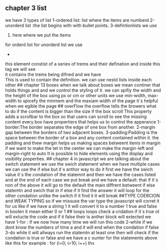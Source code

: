 ## chapter 3 list 
we have 3 types of list
1-ordered list: list where the items are numberd
2-unorderd list :the list begins with with bullet points.
3-defintionlists 
we use <ol> <li> here where we put the items </ol> for orderd list 
for unorderd list we use <ul> <li></ul>
<dl> </dl> this element  constist of a series of trems and their defination and inside this tag we will see <dt></dt> it contains the trems being difned 
and we have <dd> </dd> This is used to contain the
definition.
we can use nestd lists inside each other    
 ## chapter 13 boxes
  when we  talk about boxes  we mean continer that holds things and  and we control the styling of it.
  we can spifiy the width and the height of the box using px or cm or other units 
  we use min-width, max-width to spicefy the minmem and the maxiam width of the page  it`s helpful when we egible the page 
   ## overFlow
   the overflow  tells the browers what to do  if the content is bigger than the size if the box 
   scroll
This property adds a scrollbar to
the box so that users can scroll
to see the missing content
every box have propertiers that helps us to control the apperance 
1-border:The border
separates the edge of one box
from another.
2-margin gap between the borders of two
adjacent boxes.
3-padding:Padding is the space between
the border of a box and any
content contained within it.
the padding and thew margin  helps us making spaces betweent items 
in  margin if we want to make the tet in the center we can make  the margin-left and margin-right to auto 
It is possible to hide elements using the display and
visibility properties.
## chapter 4 in javascript 
we are talking about the switch statement 
we use  the swich statement when we have multiple cases we can use the if else but it`s anthor way to do it first we have the swich value  it`s the condation of the statemnt and then we have the cases listed and at the end of each case we put break and we have a default: that if it`s non of the above it will go to the default 
the main diffrent betweent if else statemtn and swich that in if else if it find the answer it will loop for the other condation unlike the switch if it find it it will break 
##TYPE COERCION and WEAK TYPING
so if we missuse the var type the javascript will corret it for us like if we have a string 1 it will convert it to a number 1 
true and false in boolen it mean either 0 or 1 
## loops
 loops check a cndation if it`s true ot will extucte the code and if it false their is anther block will extected 
 we have 1-for : if we now how many time we will run this code 
 2-while if we dont know the   numbers of time a and it will end when the condation if false 
 3-do while  it will allways  run the statemtn at least one then will check if the condation is true or false 
 and we have a c ounter for the statements above 
 like this for example :
 for (i=0; i>10; i++)
 thx